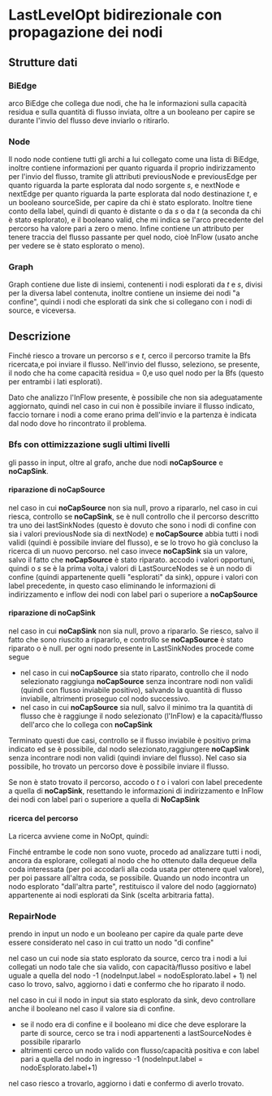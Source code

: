 # LastLevelOpt bidirezionale con propagazione dei nodi

## Strutture dati

### BiEdge

arco BiEdge che collega due nodi, che ha le informazioni sulla capacità residua e sulla quantità di flusso inviata, oltre a un booleano per capire se durante l'invio del flusso deve inviarlo o ritirarlo.

### Node

Il nodo node contiene tutti gli archi a lui collegato come una lista di BiEdge, inoltre contiene informazioni per quanto riguarda il proprio indirizzamento per l'invio del flusso, tramite gli attributi previousNode e previousEdge per quanto riguarda la parte esplorata dal nodo sorgente *s*, e nextNode e nextEdge per quanto riguarda la parte esplorata dal nodo destinazione *t*, e un booleano sourceSide, per capire da chi è stato esplorato.
Inoltre tiene conto della label, quindi di quanto è distante o da *s* o da *t* (a seconda da chi è stato esplorato), e il booleano valid, che mi indica se l'arco precedente del percorso ha valore pari a zero o meno.
Infine contiene un attributo per tenere traccia del flusso passante per quel nodo, cioè InFlow (usato anche per vedere se è stato esplorato o meno).

### Graph

Graph contiene due liste di insiemi, contenenti i nodi esplorati da *t* e *s*, divisi per la diversa label contenuta, inoltre contiene un insieme dei nodi "a confine", quindi i nodi che esplorati da sink che si collegano con i nodi di source, e viceversa.

## Descrizione

Finché riesco a trovare un percorso *s* e *t*, cerco il percorso tramite la Bfs ricercata,e poi inviare il flusso.
Nell'invio del flusso, seleziono, se presente, il nodo che ha come capacità residua = 0,e uso quel nodo per la Bfs (questo per entrambi i lati esplorati).

Dato che analizzo l'InFlow presente, è possibile che non sia adeguatamente aggiornato, quindi nel caso in cui non è possibile inviare il flusso indicato, faccio tornare i nodi a come erano prima dell'invio e la partenza è indicata dal nodo dove ho rincontrato il problema.

### Bfs con ottimizzazione sugli ultimi livelli

gli passo in input, oltre al grafo, anche due nodi **noCapSource** e **noCapSink**.

#### riparazione di noCapSource

nel caso in cui **noCapSource** non sia null, provo a ripararlo, nel caso in cui riesca, controllo se **noCapSink**, se è null controllo che il percorso descritto  tra uno dei lastSinkNodes (questo è dovuto che sono i nodi di confine con sia i valori previousNode sia di nextNode) e **noCapSource** abbia tutti i nodi validi (quindi è possibile inviare del flusso), e se lo trovo ho già concluso la ricerca di un nuovo percorso.
nel caso invece **noCapSink** sia un valore, salvo il fatto che **noCapSource** è stato riparato.
accodo i valori opportuni, quindi o *s* se è la prima volta,i valori di LastSourceNodes se è un nodo di confine (quindi appartenente quelli "esplorati" da sink), oppure  i valori con label precedente, in questo caso eliminando le informazioni di indirizzamento e inflow dei nodi con label pari o superiore a **noCapSource**

#### riparazione di noCapSink

nel caso in cui **noCapSink** non sia null, provo a ripararlo.
Se riesco, salvo il fatto che sono riuscito a ripararlo, e controllo se **noCapSource** è stato riparato o è null.
per ogni nodo presente in LastSinkNodes procede come segue

- nel caso in cui **noCapSource** sia stato riparato, controllo che il nodo selezionato raggiunga **noCapSource** senza incontrare nodi non validi (quindi con flusso inviabile positivo), salvando la quantità di flusso inviabile, altrimenti proseguo col nodo successivo.
- nel caso in cui **noCapSource** sia null, salvo il minimo tra la quantità di flusso che è raggiunge il nodo selezionato (l'InFlow) e la capacità/flusso dell'arco che lo collega con **noCapSink**

Terminato questi due casi, controllo se il flusso inviabile è positivo prima indicato ed se è possibile, dal nodo selezionato,raggiungere **noCapSink** senza incontrare nodi non validi (quindi inviare del flusso).
Nel caso sia possibile, ho trovato un percorso dove è possibile inviare il flusso.

Se non è stato trovato il percorso, accodo o *t* o i valori con label precedente a quella di **noCapSink**, resettando le informazioni di indirizzamento e InFlow dei nodi con label pari o superiore a quella di **NoCapSink**

#### ricerca del percorso

La ricerca avviene come in NoOpt, quindi:

Finché entrambe le code non sono vuote, procedo ad analizzare tutti i nodi, ancora da esplorare, collegati al nodo che ho ottenuto dalla dequeue della coda interessata (per poi accodarli alla coda usata per ottenere quel valore), per poi passare all'altra coda, se possibile.
Quando un nodo incontra un nodo esplorato "dall'altra parte", restituisco il valore del nodo (aggiornato) appartenente ai nodi esplorati da Sink (scelta arbitraria fatta).

### RepairNode

prendo in input un nodo e un booleano per capire da quale parte deve essere considerato nel caso in cui tratto un nodo "di confine"

nel caso un cui node sia stato esplorato da source, cerco tra i nodi a lui collegati un nodo tale che sia valido, con capacità/flusso positivo e label uguale a quella del nodo -1 (nodeInput.label = nodoEsplorato.label + 1)
nel caso lo trovo, salvo, aggiorno i dati e confermo che ho riparato il nodo.

nel caso in cui il nodo in input sia stato esplorato da sink, devo controllare anche il booleano nel caso il valore sia di confine.

- se il nodo era di confine e il booleano mi dice che deve esplorare la parte di source, cerco se tra i nodi appartenenti a lastSourceNodes è possibile ripararlo
- altrimenti cerco un nodo valido con flusso/capacità positiva e con label pari a quella del nodo in ingresso -1 (nodeInput.label = nodoEsplorato.label+1)
  
nel caso riesco a trovarlo, aggiorno i dati e confermo di averlo trovato.